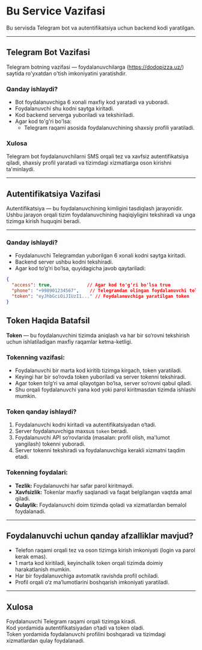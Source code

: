 # Bu Service Vazifasi

Bu servisda Telegram bot va autentifikatsiya uchun backend kodi yaratilgan.

---

## Telegram Bot Vazifasi

Telegram botning vazifasi — foydalanuvchilarga (https://dodopizza.uz/) saytida ro'yxatdan o'tish imkoniyatini yaratishdir.

### Qanday ishlaydi?

- Bot foydalanuvchiga 6 xonali maxfiy kod yaratadi va yuboradi.
- Foydalanuvchi shu kodni saytga kiritadi.
- Kod backend serverga yuboriladi va tekshiriladi.
- Agar kod to'g'ri bo'lsa:
  - Telegram raqami asosida foydalanuvchining shaxsiy profili yaratiladi.

### Xulosa

Telegram bot foydalanuvchilarni SMS orqali tez va xavfsiz autentifikatsiya qiladi, shaxsiy profil yaratadi va tizimdagi xizmatlarga oson kirishni ta'minlaydi.

---

## Autentifikatsiya Vazifasi

Autentifikatsiya — bu foydalanuvchining kimligini tasdiqlash jarayonidir.  
Ushbu jarayon orqali tizim foydalanuvchining haqiqiyligini tekshiradi va unga tizimga kirish huquqini beradi.

---

### Qanday ishlaydi?

- Foydalanuvchi Telegramdan yuborilgan 6 xonali kodni saytga kiritadi.
- Backend server ushbu kodni tekshiradi.
- Agar kod to‘g‘ri bo‘lsa, quyidagicha javob qaytariladi:

```json
{
  "access": true,             // Agar kod to'g'ri bo'lsa true
  "phone": "+998901234567",    // Telegramdan olingan foydalanuvchi telefon raqami
  "token": "eyJhbGciOiJIUzI1..." // Foydalanuvchiga yaratilgan token
}
```

## Token Haqida Batafsil

**Token** — bu foydalanuvchini tizimda aniqlash va har bir so‘rovni tekshirish uchun ishlatiladigan maxfiy raqamlar ketma-ketligi.

### Tokenning vazifasi:

- Foydalanuvchi bir marta kod kiritib tizimga kirgach, token yaratiladi.
- Keyingi har bir so‘rovda token yuboriladi va server tokenni tekshiradi.
- Agar token to‘g‘ri va amal qilayotgan bo‘lsa, server so‘rovni qabul qiladi.
- Shu orqali foydalanuvchi yana kod yoki parol kiritmasdan tizimda ishlashi mumkin.

### Token qanday ishlaydi?

1. Foydalanuvchi kodni kiritadi va autentifikatsiyadan o‘tadi.
2. Server foydalanuvchiga maxsus `token` beradi.
3. Foydalanuvchi API so‘rovlarida (masalan: profil olish, ma'lumot yangilash) tokenni yuboradi.
4. Server tokenni tekshiradi va foydalanuvchiga kerakli xizmatni taqdim etadi.

### Tokenning foydalari:

- **Tezlik:** Foydalanuvchi har safar parol kiritmaydi.
- **Xavfsizlik:** Tokenlar maxfiy saqlanadi va faqat belgilangan vaqtda amal qiladi.
- **Qulaylik:** Foydalanuvchi doim tizimda qoladi va xizmatlardan bemalol foydalanadi.

---

## Foydalanuvchi uchun qanday afzalliklar mavjud?

- Telefon raqami orqali tez va oson tizimga kirish imkoniyati (login va parol kerak emas).
- 1 marta kod kiritiladi, keyinchalik token orqali tizimda doimiy harakatlanish mumkin.
- Har bir foydalanuvchiga avtomatik ravishda profil ochiladi.
- Profil orqali o‘z ma’lumotlarini boshqarish imkoniyati yaratiladi.

---

## Xulosa

Foydalanuvchi Telegram raqami orqali tizimga kiradi.  
Kod yordamida autentifikatsiyadan o‘tadi va token oladi.  
Token yordamida foydalanuvchi profilini boshqaradi va tizimdagi xizmatlardan qulay foydalanadi.
